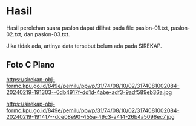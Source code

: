 # Hasil

Hasil perolehan suara paslon dapat dilihat pada file paslon-01.txt, paslon-02.txt, dan paslon-03.txt.

Jika tidak ada, artinya data tersebut belum ada pada SIREKAP.

## Foto C Plano

https://sirekap-obj-formc.kpu.go.id/849e/pemilu/ppwp/31/74/08/10/02/3174081002084-20240219-191303--0db4917f-dd1d-4abe-adf3-9adf589eb36a.jpg

https://sirekap-obj-formc.kpu.go.id/849e/pemilu/ppwp/31/74/08/10/02/3174081002084-20240219-191417--dce08e90-455a-49c3-a414-26b4a5096ec7.jpg
